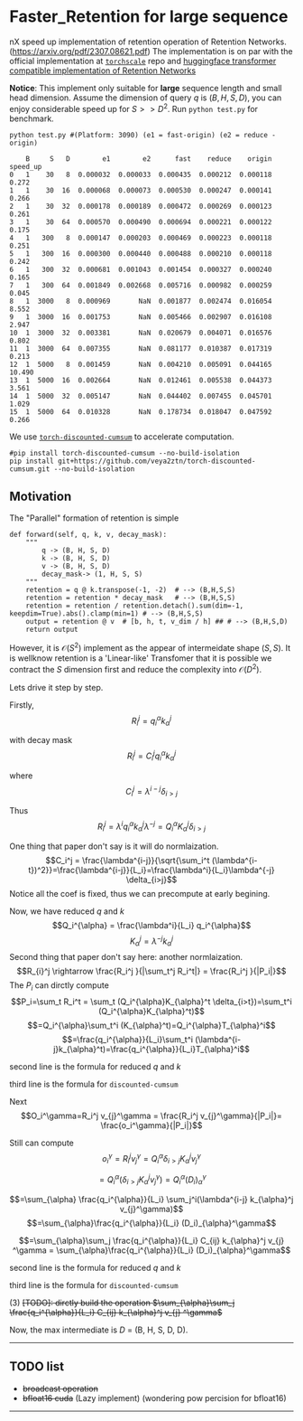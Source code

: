 # Faster_Retention for large sequence
nX speed up implementation of retention operation of Retention Networks. (https://arxiv.org/pdf/2307.08621.pdf)
The implementation is on par with the official implementation at [`torchscale`](https://github.com/microsoft/torchscale) repo and [huggingface transformer compatible implementation of Retention Networks](https://github.com/syncdoth/RetNet)

**Notice**: This implement only suitable for **large** sequence length and small head dimension. Assume the dimension of query $q$ is $(B,H,S,D)$, you can enjoy considerable speed up for $S>>D^2$. Run `python test.py` for benchmark. 
```
python test.py #(Platform: 3090) (e1 = fast-origin) (e2 = reduce - origin)

    B     S   D        e1        e2      fast    reduce    origin  speed_up
0   1    30   8  0.000032  0.000033  0.000435  0.000212  0.000118     0.272
1   1    30  16  0.000068  0.000073  0.000530  0.000247  0.000141     0.266
2   1    30  32  0.000178  0.000189  0.000472  0.000269  0.000123     0.261
3   1    30  64  0.000570  0.000490  0.000694  0.000221  0.000122     0.175
4   1   300   8  0.000147  0.000203  0.000469  0.000223  0.000118     0.251
5   1   300  16  0.000300  0.000440  0.000488  0.000210  0.000118     0.242
6   1   300  32  0.000681  0.001043  0.001454  0.000327  0.000240     0.165
7   1   300  64  0.001849  0.002668  0.005716  0.000982  0.000259     0.045
8   1  3000   8  0.000969       NaN  0.001877  0.002474  0.016054     8.552
9   1  3000  16  0.001753       NaN  0.005466  0.002907  0.016108     2.947
10  1  3000  32  0.003381       NaN  0.020679  0.004071  0.016576     0.802
11  1  3000  64  0.007355       NaN  0.081177  0.010387  0.017319     0.213
12  1  5000   8  0.001459       NaN  0.004210  0.005091  0.044165    10.490
13  1  5000  16  0.002664       NaN  0.012461  0.005538  0.044373     3.561
14  1  5000  32  0.005147       NaN  0.044402  0.007455  0.045701     1.029
15  1  5000  64  0.010328       NaN  0.178734  0.018047  0.047592     0.266
```

We use [`torch-discounted-cumsum`](https://github.com/toshas/torch-discounted-cumsum) to accelerate computation.

```
#pip install torch-discounted-cumsum --no-build-isolation
pip install git+https://github.com/veya2ztn/torch-discounted-cumsum.git --no-build-isolation
```

## Motivation
The "Parallel" formation of retention is simple 
```
def forward(self, q, k, v, decay_mask):
    """
        q -> (B, H, S, D)
        k -> (B, H, S, D)
        v -> (B, H, S, D)
        decay_mask-> (1, H, S, S)
    """
    retention = q @ k.transpose(-1, -2)  # --> (B,H,S,S)
    retention = retention * decay_mask   # --> (B,H,S,S)
    retention = retention / retention.detach().sum(dim=-1, keepdim=True).abs().clamp(min=1) # --> (B,H,S,S)
    output = retention @ v  # [b, h, t, v_dim / h] ## # --> (B,H,S,D)
    return output
```

However, it is $\mathcal{O}(S^2)$ implement as the appear of intermeidate shape $(S,S)$. It is wellknow retention is a 'Linear-like' Transfomer that it is possible we contract the $S$ dimension first and reduce the complexity into $\mathcal{O}(D^2)$.

Lets drive it step by step.

Firstly, 
$$R_{i}^j = q_i^{\alpha}k_{\alpha}^j$$


with decay mask 
$$R_{i}^j = C_i^j q_i^{\alpha}k_{\alpha}^j$$

where
$$C_i^j = \lambda^{i-j} \delta_{i>j}$$

Thus
$$R_i^j = \lambda^{i} q_i^{\alpha}k_{\alpha}^j \lambda^{-j} = Q_i^{\alpha} K_{\alpha}^j \delta_{i>j}$$

One thing that paper don't say is it will do normlaization.
$$C_i^j = \frac{\lambda^{i-j}}{\sqrt{\sum_i^t (\lambda^{i-t})^2}}=\frac{\lambda^{i-j}}{L_i}=\frac{\lambda^i}{L_i}\lambda^{-j} \delta_{i>j}$$
Notice all the coef is fixed, thus we can precompute at early begining.

Now, we have reduced $q$ and $k$
$$Q_i^{\alpha} =  \frac{\lambda^i}{L_i}  q_i^{\alpha}$$
$$K_{\alpha}^j =  \lambda^{-j} k_{\alpha}^j $$
Second thing that paper don't say here: another normlaization.
$$R_{i}^j \rightarrow \frac{R_i^j }{|\sum_t^j R_i^t|} = \frac{R_i^j }{|P_i|}$$
The $P_i$ can dirctly compute
$$P_i=\sum_t R_i^t = \sum_t (Q_i^{\alpha}K_{\alpha}^t \delta_{i>t})=\sum_t^i (Q_i^{\alpha}K_{\alpha}^t)$$
$$=Q_i^{\alpha}\sum_t^i (K_{\alpha}^t)=Q_i^{\alpha}T_{\alpha}^i$$
$$=\frac{q_i^{\alpha}}{L_i}\sum_t^i (\lambda^{i-j}k_{\alpha}^t)=\frac{q_i^{\alpha}}{L_i}T_{\alpha}^i$$


second line is the formula for reduced $q$ and $k$

third line is the formula for `discounted-cumsum`

Next
$$O_i^\gamma=R_i^j v_{j}^\gamma = \frac{R_i^j v_{j}^\gamma}{|P_i|}= \frac{o_i^\gamma}{|P_i|}$$

Still can compute
$$o_i^{\gamma} = R_i^j v_{j}^\gamma = Q_i^{\alpha}\delta_{i>j}K_{\alpha}^j  v_{j}^\gamma$$

$$= Q_i^{\alpha}(\delta_{i>j} K_{\alpha}^j  v_{j}^\gamma) = Q_i^{\alpha} (D_i)_{\alpha}^\gamma $$

$$=\sum_{\alpha} \frac{q_i^{\alpha}}{L_i} \sum_j^i(\lambda^{i-j} k_{\alpha}^j  v_{j}^\gamma)$$
$$=\sum_{\alpha}\frac{q_i^{\alpha}}{L_i} (D_i)_{\alpha}^\gamma$$

$$=\sum_{\alpha}\sum_j \frac{q_i^{\alpha}}{L_i} C_{ij} k_{\alpha}^j v_{j} ^\gamma = \sum_{\alpha}\frac{q_i^{\alpha}}{L_i} (D_i)_{\alpha}^\gamma$$


second line is the formula for reduced $q$ and $k$

third line is the formula for `discounted-cumsum`

(3) ~~[TODO]: dirctly build the operation $\sum_{\alpha}\sum_j \frac{q_i^{\alpha}}{L_i} C_{ij} k_{\alpha}^j v_{j} ^\gamma$~~


Now, the max intermediate is $D$ = (B, H, S, D, D).

----
## TODO list
- ~~broadcast operation~~
- ~~bfloat16 cuda~~ (Lazy implement) (wondering pow percision for bfloat16)
---------------
## 


